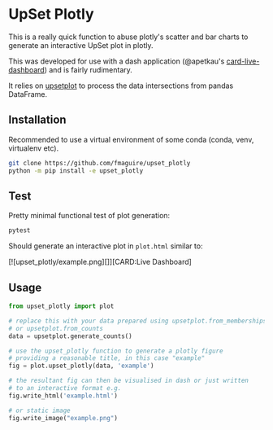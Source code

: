# UpSet Plotly

This is a really quick function to abuse plotly's scatter and bar charts
to generate an interactive UpSet plot in plotly.

This was developed for use with a dash application (@apetkau's [card-live-dashboard](github.com/arpcard/card-live-dashboard))
and is fairly rudimentary.

It relies on [upsetplot](https://pypi.org/project/UpSetPlot/) to process the data intersections from pandas DataFrame.

## Installation

Recommended to use a virtual environment of some conda (conda, venv, virtualenv etc).

```bash
git clone https://github.com/fmaguire/upset_plotly
python -m pip install -e upset_plotly
```

## Test

Pretty minimal functional test of plot generation:

```bash
pytest
```

Should generate an interactive plot in `plot.html` similar to:

[![upset_plotly/example.png][]][CARD:Live Dashboard]

## Usage

```python
from upset_plotly import plot

# replace this with your data prepared using upsetplot.from_memberships
# or upsetplot.from_counts
data = upsetplot.generate_counts()

# use the upset_plotly function to generate a plotly figure 
# providing a reasonable title, in this case "example"
fig = plot.upset_plotly(data, 'example')

# the resultant fig can then be visualised in dash or just written 
# to an interactive format e.g.
fig.write_html('example.html')

# or static image
fig.write_image("example.png")
```
